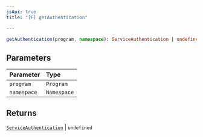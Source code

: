 ```yaml
---
jsApi: true
title: "[F] getAuthentication"

---
```

```ts
getAuthentication(program, namespace): ServiceAuthentication | undefined
```

## Parameters

| Parameter | Type |
| :------ | :------ |
| `program` | `Program` |
| `namespace` | `Namespace` |

## Returns

[`ServiceAuthentication`](../interfaces/ServiceAuthentication.md) \| `undefined`

